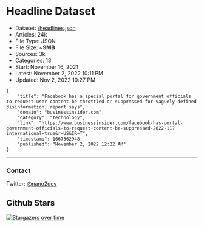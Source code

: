# Headline Dataset

- Dataset: [/headlines.json](https://raw.githubusercontent.com/fwd/news/master/headlines.json) 
- Articles: 24k
- File Type: JSON
- File Size: ~**9MB**
- Sources: 3k
- Categories: 13
- Start: November 16, 2021
- Latest: November 2, 2022 10:11 PM
- Updated: Nov 2, 2022 10:27 PM

```
{
    "title": "Facebook has a special portal for government officials to request user content be throttled or suppressed for vaguely defined disinformation, report says",
    "domain": "businessinsider.com",
    "category": "technology",
    "link": "https://www.businessinsider.com/facebook-has-portal-government-officials-to-request-content-be-suppressed-2022-11?international=true&r=US&IR=T",
    "timestamp": 1667362948,
    "published": "November 2, 2022 12:22 AM"
}
```

---

### Contact 

Twitter: [@nano2dev](https://twitter.com/nano2dev)

## Github Stars

[![Stargazers over time](https://starchart.cc/fwd/news.svg)](https://starchart.cc/fwd/news)
